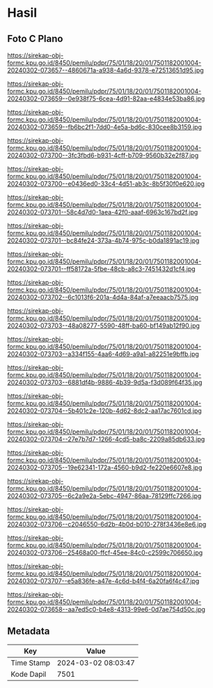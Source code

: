 # Hasil

## Foto C Plano

https://sirekap-obj-formc.kpu.go.id/8450/pemilu/pdpr/75/01/18/20/01/7501182001004-20240302-073657--4860671a-a938-4a6d-9378-e72513651d95.jpg

https://sirekap-obj-formc.kpu.go.id/8450/pemilu/pdpr/75/01/18/20/01/7501182001004-20240302-073659--0e938f75-6cea-4d91-82aa-e4834e53ba86.jpg

https://sirekap-obj-formc.kpu.go.id/8450/pemilu/pdpr/75/01/18/20/01/7501182001004-20240302-073659--fb6bc2f1-7dd0-4e5a-bd6c-830cee8b3159.jpg

https://sirekap-obj-formc.kpu.go.id/8450/pemilu/pdpr/75/01/18/20/01/7501182001004-20240302-073700--3fc3fbd6-b931-4cff-b709-9560b32e2f87.jpg

https://sirekap-obj-formc.kpu.go.id/8450/pemilu/pdpr/75/01/18/20/01/7501182001004-20240302-073700--e0436ed0-33c4-4d51-ab3c-8b5f30f0e620.jpg

https://sirekap-obj-formc.kpu.go.id/8450/pemilu/pdpr/75/01/18/20/01/7501182001004-20240302-073701--58c4d7d0-1aea-42f0-aaaf-6963c167bd2f.jpg

https://sirekap-obj-formc.kpu.go.id/8450/pemilu/pdpr/75/01/18/20/01/7501182001004-20240302-073701--bc84fe24-373a-4b74-975c-b0da1891ac19.jpg

https://sirekap-obj-formc.kpu.go.id/8450/pemilu/pdpr/75/01/18/20/01/7501182001004-20240302-073701--ff58172a-5fbe-48cb-a8c3-7451432d1cf4.jpg

https://sirekap-obj-formc.kpu.go.id/8450/pemilu/pdpr/75/01/18/20/01/7501182001004-20240302-073702--6c1013f6-201a-4d4a-84af-a7eeaacb7575.jpg

https://sirekap-obj-formc.kpu.go.id/8450/pemilu/pdpr/75/01/18/20/01/7501182001004-20240302-073703--48a08277-5590-48ff-ba60-bf149ab12f90.jpg

https://sirekap-obj-formc.kpu.go.id/8450/pemilu/pdpr/75/01/18/20/01/7501182001004-20240302-073703--a334f155-4aa6-4d69-a9a1-a82251e9bffb.jpg

https://sirekap-obj-formc.kpu.go.id/8450/pemilu/pdpr/75/01/18/20/01/7501182001004-20240302-073703--6881df4b-9886-4b39-9d5a-f3d089f64f35.jpg

https://sirekap-obj-formc.kpu.go.id/8450/pemilu/pdpr/75/01/18/20/01/7501182001004-20240302-073704--5b401c2e-120b-4d62-8dc2-aa17ac7601cd.jpg

https://sirekap-obj-formc.kpu.go.id/8450/pemilu/pdpr/75/01/18/20/01/7501182001004-20240302-073704--27e7b7d7-1266-4cd5-ba8c-2209a85db633.jpg

https://sirekap-obj-formc.kpu.go.id/8450/pemilu/pdpr/75/01/18/20/01/7501182001004-20240302-073705--19e62341-172a-4560-b9d2-fe220e6607e8.jpg

https://sirekap-obj-formc.kpu.go.id/8450/pemilu/pdpr/75/01/18/20/01/7501182001004-20240302-073705--6c2a9e2a-5ebc-4947-86aa-78129ffc7266.jpg

https://sirekap-obj-formc.kpu.go.id/8450/pemilu/pdpr/75/01/18/20/01/7501182001004-20240302-073706--c2046550-6d2b-4b0d-b010-278f3436e8e6.jpg

https://sirekap-obj-formc.kpu.go.id/8450/pemilu/pdpr/75/01/18/20/01/7501182001004-20240302-073706--25468a00-ffcf-45ee-84c0-c2599c706650.jpg

https://sirekap-obj-formc.kpu.go.id/8450/pemilu/pdpr/75/01/18/20/01/7501182001004-20240302-073707--e5a836fe-a47e-4c6d-b4f4-6a20fa6f4c47.jpg

https://sirekap-obj-formc.kpu.go.id/8450/pemilu/pdpr/75/01/18/20/01/7501182001004-20240302-073658--aa7ed5c0-b4e8-4313-99e6-0d7ae754d50c.jpg


## Metadata

| Key        | Value               |
| ---------- | ------------------- |
| Time Stamp | 2024-03-02 08:03:47 |
| Kode Dapil | 7501                |



